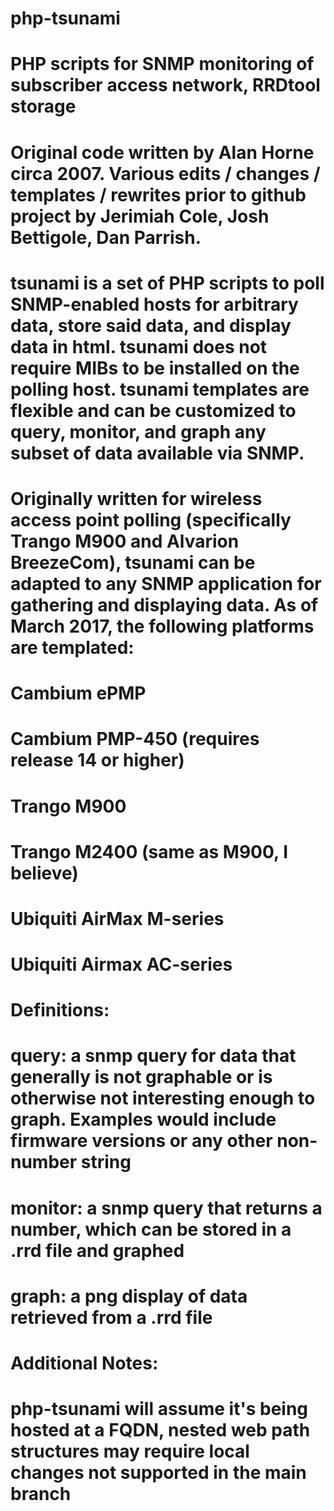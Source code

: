 # php-tsunami
# PHP scripts for SNMP monitoring of subscriber access network, RRDtool storage

# Original code written by Alan Horne circa 2007. Various edits / changes / templates / rewrites prior to github project by Jerimiah Cole, Josh Bettigole, Dan Parrish.

# tsunami is a set of PHP scripts to poll SNMP-enabled hosts for arbitrary data, store said data, and display data in html. tsunami does not require MIBs to be installed on the polling host. tsunami templates are flexible and can be customized to query, monitor, and graph any subset of data available via SNMP.

# Originally written for wireless access point polling (specifically Trango M900 and Alvarion BreezeCom), tsunami can be adapted to any SNMP application for gathering and displaying data. As of March 2017, the following platforms are templated:

# Cambium ePMP
# Cambium PMP-450 (requires release 14 or higher)
# Trango M900
# Trango M2400 (same as M900, I believe)
# Ubiquiti AirMax M-series
# Ubiquiti Airmax AC-series

# Definitions:

# query: a snmp query for data that generally is not graphable or is otherwise not interesting enough to graph. Examples would include firmware versions or any other non-number string

# monitor: a snmp query that returns a number, which can be stored in a .rrd file and graphed

# graph: a png display of data retrieved from a .rrd file

# Additional Notes:

# php-tsunami will assume it's being hosted at a FQDN, nested web path structures may require local changes not supported in the main branch
